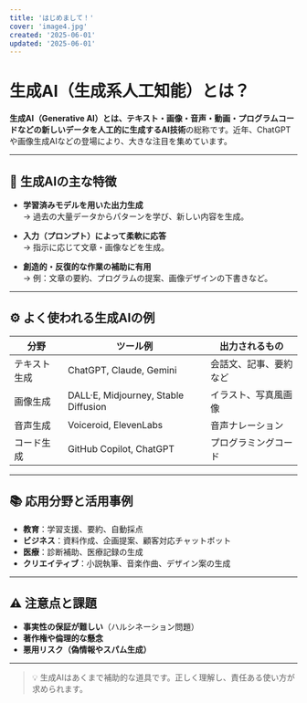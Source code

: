 ```yaml
---
title: 'はじめまして！'
cover: 'image4.jpg'
created: '2025-06-01'
updated: '2025-06-01'
---
```


# 生成AI（生成系人工知能）とは？

**生成AI（Generative AI）**とは、テキスト・画像・音声・動画・プログラムコードなどの**新しいデータを人工的に生成するAI技術**の総称です。近年、ChatGPTや画像生成AIなどの登場により、大きな注目を集めています。

---

## 🧠 生成AIの主な特徴

- **学習済みモデルを用いた出力生成**  
  → 過去の大量データからパターンを学び、新しい内容を生成。
  
- **入力（プロンプト）によって柔軟に応答**  
  → 指示に応じて文章・画像などを生成。

- **創造的・反復的な作業の補助に有用**  
  → 例：文章の要約、プログラムの提案、画像デザインの下書きなど。

---

## ⚙️ よく使われる生成AIの例

| 分野         | ツール例              | 出力されるもの        |
|--------------|------------------------|------------------------|
| テキスト生成 | ChatGPT, Claude, Gemini | 会話文、記事、要約など |
| 画像生成     | DALL·E, Midjourney, Stable Diffusion | イラスト、写真風画像     |
| 音声生成     | Voiceroid, ElevenLabs   | 音声ナレーション        |
| コード生成   | GitHub Copilot, ChatGPT | プログラミングコード    |

---

## 📚 応用分野と活用事例

- **教育**：学習支援、要約、自動採点  
- **ビジネス**：資料作成、企画提案、顧客対応チャットボット  
- **医療**：診断補助、医療記録の生成  
- **クリエイティブ**：小説執筆、音楽作曲、デザイン案の生成

---

## ⚠️ 注意点と課題

- **事実性の保証が難しい**（ハルシネーション問題）
- **著作権や倫理的な懸念**
- **悪用リスク（偽情報やスパム生成）**

---

> 💡 生成AIはあくまで補助的な道具です。正しく理解し、責任ある使い方が求められます。
